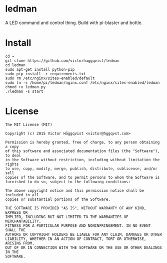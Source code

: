 # ledman

A LED command and control thing. Build with pi-blaster and bottle.

# Install

    cd ~
    git clone https://github.com/victorhaggqvist/ledman
    cd ledman
    sudo apt-get install python-pip
    sudo pip install -r requirements.txt
    sudo rm /etc/nginx/sites-enabled/default
    sudo ln -s /home/pi/ledman/nginx.conf /etc/nginx/sites-enabled/ledman
    chmod +x ledman.py
    ./ledman -s start

# License

    The MIT License (MIT)

    Copyright (c) 2015 Victor Häggqvist <victor@hggqvst.com>
    
    Permission is hereby granted, free of charge, to any person obtaining a copy
    of this software and associated documentation files (the "Software"), to deal
    in the Software without restriction, including without limitation the rights
    to use, copy, modify, merge, publish, distribute, sublicense, and/or sell
    copies of the Software, and to permit persons to whom the Software is
    furnished to do so, subject to the following conditions:
    
    The above copyright notice and this permission notice shall be included in all
    copies or substantial portions of the Software.
    
    THE SOFTWARE IS PROVIDED "AS IS", WITHOUT WARRANTY OF ANY KIND, EXPRESS OR
    IMPLIED, INCLUDING BUT NOT LIMITED TO THE WARRANTIES OF MERCHANTABILITY,
    FITNESS FOR A PARTICULAR PURPOSE AND NONINFRINGEMENT. IN NO EVENT SHALL THE
    AUTHORS OR COPYRIGHT HOLDERS BE LIABLE FOR ANY CLAIM, DAMAGES OR OTHER
    LIABILITY, WHETHER IN AN ACTION OF CONTRACT, TORT OR OTHERWISE, ARISING FROM,
    OUT OF OR IN CONNECTION WITH THE SOFTWARE OR THE USE OR OTHER DEALINGS IN THE
    SOFTWARE.
